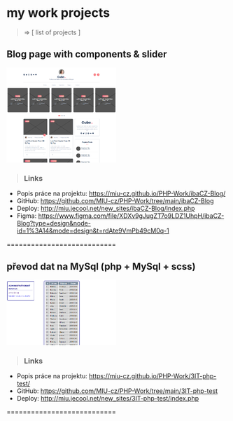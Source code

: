 # my work projects

> => [ list of projects ]

## Blog page with components & slider

<img src="./ibaCZ-Blog/docs/Screenshot 2023-09-10 140548.png" width=250>

> ### Links

- Popis práce na projektu: <https://miu-cz.github.io/PHP-Work/ibaCZ-Blog/>
- GitHub: <https://github.com/MIU-cz/PHP-Work/tree/main/ibaCZ-Blog>
- Deploy: <http://miu.jecool.net/new_sites/ibaCZ-Blog/index.php>
- Figma: <https://www.figma.com/file/XDXv9gJugZT7o9LDZ1UhpH/ibaCZ-Blog?type=design&node-id=1%3A14&mode=design&t=rdAte9VmPb49cM0q-1>

===========================

## převod dat na MySql (php + MySql + scss)

<img src="./3IT-php-test/docs/Screenshot 2023-08-30 221511.png" width=250>

> ### Links

- Popis práce na projektu: <https://miu-cz.github.io/PHP-Work/3IT-php-test/>
- GitHub: <https://github.com/MIU-cz/PHP-Work/tree/main/3IT-php-test>
- Deploy: <http://miu.jecool.net/new_sites/3IT-php-test/index.php>

===========================
